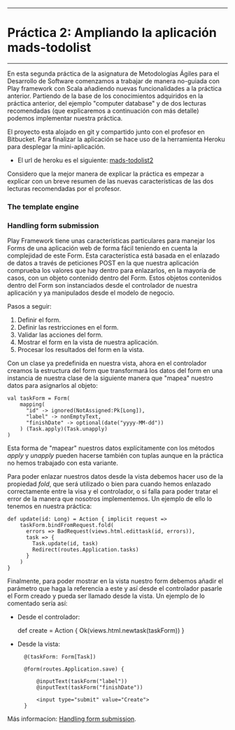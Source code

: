 

-----------


# Práctica 2: Ampliando la aplicación mads-todolist #
***

En esta segunda práctica de la asignatura de Metodologías Ágiles para el Desarrollo de Software comenzamos a trabajar de manera no-guiada con Play framework con Scala añadiendo nuevas funcionalidades a la práctica anterior.
Partiendo de la base de los conocimientos adquiridos en la práctica anterior, del ejemplo "computer database" y de dos lecturas recomendadas (que explicaremos a continuación con más detalle) podemos implementar nuestra práctica.


El proyecto esta alojado en git y compartido junto con el profesor en Bitbucket. Para finalizar la aplicación se hace uso de la herramienta Heroku para desplegar la mini-aplicación.

- El url de heroku es el siguiente: [mads-todolist2](http://mighty-spire-9116.herokuapp.com/tasks) 

Considero que la mejor manera de explicar la práctica es empezar a explicar con un breve resumen de las nuevas características de las dos lecturas recomendadas por el profesor.

### The template engine ###

### Handling form submission ###
Play Framework tiene unas características particulares para manejar los Forms de una aplicación web de forma fácil teniendo en cuenta la complejidad de este Form. Esta característica está basada en el enlazado de datos a través de peticiones POST en la que nuestra aplicación comprueba los valores que hay dentro para enlazarlos, en la mayoría de casos, con un objeto contenido dentro del Form. Estos objetos contenidos dentro del Form son instanciados desde el controlador de nuestra aplicación y ya manipulados desde el modelo de negocio.

Pasos a seguir:

1. Definir el form.
2. Definir las restricciones en el form.
3. Validar las acciones del form.
4. Mostrar el form en la vista de nuestra aplicación.
5. Procesar los resultados del form en la vista. 

Con un clase ya predefinida en nuestra vista, ahora en el controlador creamos la estructura del form que transformará los datos del form en una instancia de nuestra clase de la siguiente manera que "mapea" nuestro datos para asignarlos al objeto:

	val taskForm = Form(
	    mapping(
	      "id" -> ignored(NotAssigned:Pk[Long]),
	      "label" -> nonEmptyText,
	      "finishDate" -> optional(date("yyyy-MM-dd"))
	    ) (Task.apply)(Task.unapply)
  	)

Esta forma de "mapear" nuestros datos explícitamente con los métodos *apply* y *unapply* pueden hacerse también con tuplas aunque en la práctica no hemos trabajado con esta variante.

Para poder enlazar nuestros datos desde la vista debemos hacer uso de la propiedad *fold*, que será utilizado o bien para cuando hemos enlazado correctamente entre la visa y el controlador, o si falla para poder tratar el error de la manera que nosotros implementemos. Un ejemplo de ello lo tenemos en nuestra práctica:

	def update(id: Long) = Action { implicit request =>
	    taskForm.bindFromRequest.fold(
	      errors => BadRequest(views.html.edittask(id, errors)),
	      task => {
	        Task.update(id, task)
	        Redirect(routes.Application.tasks)
	      }
	    )
	}

Finalmente, para poder mostrar en la vista nuestro form debemos añadir el parámetro que haga la referencia a este y así desde el controlador pasarle el Form creado y pueda ser llamado desde la vista. Un ejemplo de lo comentado sería así:


- Desde el controlador:
 
	def create = Action {
    	Ok(views.html.newtask(taskForm))
  	}

- Desde la vista:

		@(taskForm: Form[Task])

		@form(routes.Application.save) {
	        
	        @inputText(taskForm("label"))
	        @inputText(taskForm("finishDate")) 
	        
	        <input type="submit" value="Create">
		}

Más informacíon: [Handling form submission](http://www.playframework.com/documentation/2.2.x/ScalaForms).









